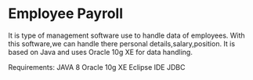 # Employee Payroll
It is type of management software use to handle data of employees.
With this software,we can handle there personal details,salary,position.
It is based on Java and uses Oracle 10g XE for data handling.

Requirements:
JAVA 8
Oracle 10g XE
Eclipse IDE
JDBC
